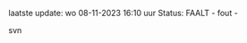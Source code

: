 laatste update: 
wo 08-11-2023 16:10   uur 
Status: FAALT - fout - 
<div class="service R">svn</div>